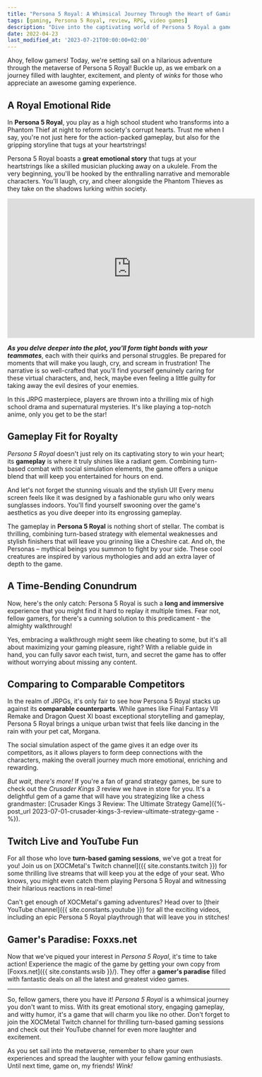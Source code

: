 ```yaml
---
title: "Persona 5 Royal: A Whimsical Journey Through the Heart of Gaming"
tags: [gaming, Persona 5 Royal, review, RPG, video games]
description: "Dive into the captivating world of Persona 5 Royal a game that takes you on a rollercoaster of emotions, unparalleled gameplay, and a journey you won't forget"
date: 2022-04-23
last_modified_at: '2023-07-21T00:00:00+02:00'
---
```


Ahoy, fellow gamers! Today, we're setting sail on a hilarious adventure through the metaverse of Persona 5 Royal! Buckle up, as we embark on a journey filled with laughter, excitement, and plenty of *winks* for those who appreciate an awesome gaming experience.

## **A Royal Emotional Ride**

In **Persona 5 Royal**, you play as a high school student who transforms into a Phantom Thief at night to reform society's corrupt hearts. Trust me when I say, you're not just here for the action-packed gameplay, but also for the gripping storyline that tugs at your heartstrings!

Persona 5 Royal boasts a **great emotional story** that tugs at your heartstrings like a skilled musician plucking away on a ukulele. From the very beginning, you'll be hooked by the enthralling narrative and memorable characters. You'll laugh, cry, and cheer alongside the Phantom Thieves as they take on the shadows lurking within society.

<iframe width="560" height="315" src="https://www.youtube-nocookie.com/embed/Es30UAgd9eQ" title="YouTube video player" frameborder="0" allow="accelerometer; autoplay; clipboard-write; encrypted-media; gyroscope; picture-in-picture; web-share" allowfullscreen></iframe>

_**As you delve deeper into the plot, you'll form tight bonds with your teammates**_, each with their quirks and personal struggles. Be prepared for moments that will make you laugh, cry, and scream in frustration! The narrative is so well-crafted that you'll find yourself genuinely caring for these virtual characters, and, heck, maybe even feeling a little guilty for taking away the evil desires of your enemies.

In this JRPG masterpiece, players are thrown into a thrilling mix of high school drama and supernatural mysteries. It's like playing a top-notch anime, only you get to be the star!

## **Gameplay Fit for Royalty**

*Persona 5 Royal* doesn't just rely on its captivating story to win your heart; its **gameplay** is where it truly shines like a radiant gem. Combining turn-based combat with social simulation elements, the game offers a unique blend that will keep you entertained for hours on end.

And let's not forget the stunning visuals and the stylish UI! Every menu screen feels like it was designed by a fashionable guru who only wears sunglasses indoors. You'll find yourself swooning over the game's aesthetics as you dive deeper into its engrossing gameplay.

The gameplay in **Persona 5 Royal** is nothing short of stellar. The combat is thrilling, combining turn-based strategy with elemental weaknesses and stylish finishers that will leave you grinning like a Cheshire cat. And oh, the Personas – mythical beings you summon to fight by your side. These cool creatures are inspired by various mythologies and add an extra layer of depth to the game.

## **A Time-Bending Conundrum**

Now, here's the only catch: Persona 5 Royal is such a **long and immersive** experience that you might find it hard to replay it multiple times. Fear not, fellow gamers, for there's a cunning solution to this predicament - the almighty walkthrough!

Yes, embracing a walkthrough might seem like cheating to some, but it's all about maximizing your gaming pleasure, right? With a reliable guide in hand, you can fully savor each twist, turn, and secret the game has to offer without worrying about missing any content.

## **Comparing to Comparable Competitors**

In the realm of JRPGs, it's only fair to see how Persona 5 Royal stacks up against its **comparable counterparts**. While games like Final Fantasy VII Remake and Dragon Quest XI boast exceptional storytelling and gameplay, Persona 5 Royal brings a unique urban twist that feels like dancing in the rain with your pet cat, Morgana.

The social simulation aspect of the game gives it an edge over its competitors, as it allows players to form deep connections with the characters, making the overall journey much more emotional, enriching and rewarding.

*But wait, there's more!* If you're a fan of grand strategy games, be sure to check out the *Crusader Kings 3* review we have in store for you. It's a delightful gem of a game that will have you strategizing like a chess grandmaster: [Crusader Kings 3 Review: The Ultimate Strategy Game]({%- post_url 2023-07-01-crusader-kings-3-review-ultimate-strategy-game -%}).

## **Twitch Live and YouTube Fun**

For all those who love **turn-based gaming sessions**, we've got a treat for you! Join us on [XOCMetal's Twitch channel]({{ site.constants.twitch }}) for some thrilling live streams that will keep you at the edge of your seat. Who knows, you might even catch them playing Persona 5 Royal and witnessing their hilarious reactions in real-time!

Can't get enough of XOCMetal's gaming adventures? Head over to [their YouTube channel]({{ site.constants.youtube }}) for all the exciting videos, including an epic Persona 5 Royal playthrough that will leave you in stitches!

## **Gamer's Paradise: Foxxs.net**

Now that we've piqued your interest in *Persona 5 Royal*, it's time to take action! Experience the magic of the game by getting your own copy from [Foxxs.net]({{ site.constants.wsib }}/). They offer a **gamer's paradise** filled with fantastic deals on all the latest and greatest video games.

---

So, fellow gamers, there you have it! *Persona 5 Royal* is a whimsical journey you don't want to miss. With its great emotional story, engaging gameplay, and witty humor, it's a game that will charm you like no other. Don't forget to join the XOCMetal Twitch channel for thrilling turn-based gaming sessions and check out their YouTube channel for even more laughter and excitement.

As you set sail into the metaverse, remember to share your own experiences and spread the laughter with your fellow gaming enthusiasts. Until next time, game on, my friends! *Wink!*
